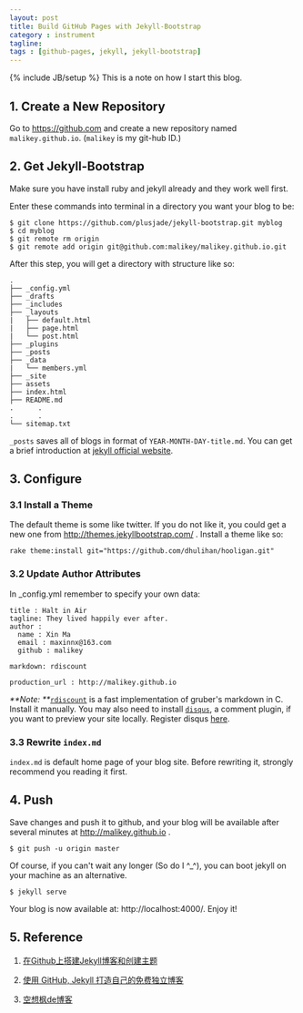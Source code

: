 ```yaml
---
layout: post
title: Build GitHub Pages with Jekyll-Bootstrap
category : instrument
tagline:
tags : [github-pages, jekyll, jekyll-bootstrap]
---
```

{% include JB/setup %}
This is a note on how I start this blog.


## 1. Create a New Repository

Go to https://github.com and create a new repository named `malikey.github.io`.
(`malikey` is my git-hub ID.)

## 2. Get Jekyll-Bootstrap

Make sure you have install ruby and jekyll already and they work well first.

Enter these commands into terminal in a directory you want your blog to be:

```
$ git clone https://github.com/plusjade/jekyll-bootstrap.git myblog
$ cd myblog
$ git remote rm origin
$ git remote add origin git@github.com:malikey/malikey.github.io.git
```

After this step, you will get a directory with structure like so:

```
.
├── _config.yml
├── _drafts
├── _includes
├── _layouts
|   ├── default.html
|   ├── page.html
|   └── post.html
├── _plugins
├── _posts
├── _data
|   └── members.yml
├── _site
├── assets
├── index.html
├── README.md
.      .
.      .
└── sitemap.txt
```

`_posts` saves all of blogs in format of `YEAR-MONTH-DAY-title.md`. You can get a brief introduction at [jekyll official website](http://jekyllrb.com/docs/structure/).

## 3. Configure

### 3.1 Install a Theme

The default theme is some like twitter. If you do not like it, you could get a new one
from http://themes.jekyllbootstrap.com/ .
Install a theme like so:

```
rake theme:install git="https://github.com/dhulihan/hooligan.git"
```

### 3.2 Update Author Attributes

In _config.yml remember to specify your own data:

```
title : Halt in Air
tagline: They lived happily ever after.
author :
  name : Xin Ma
  email : maxinnx@163.com
  github : malikey

markdown: rdiscount  

production_url : http://malikey.github.io
```

_**Note: **_[`rdiscount`](http://rubygems.org/gems/rdiscount) is a fast implementation of gruber's markdown in C.
Install it manually. You may also need to install [`disqus`](https://www.disqus.com/), a comment plugin, if you
want to preview your site locally. Register disqus [here](https://disqus.com/admin/create/).

### 3.3 Rewrite `index.md`

`index.md` is default home page of your blog site. Before rewriting it, strongly recommend you reading it first.

## 4. Push

Save changes and push it to github, and your blog will be available after several minutes at http://malikey.github.io .

```
$ git push -u origin master
```

Of course, if you can't wait any longer (So do I ^_^), you can boot jekyll on your machine as an alternative.

```
$ jekyll serve
```

Your blog is now available at: http://localhost:4000/. Enjoy it!

## 5. Reference

1. [在Github上搭建Jekyll博客和创建主题](http://yansu.org/2014/02/12/how-to-deploy-a-blog-on-github-by-jekyll.html)

2. [使用 GitHub, Jekyll 打造自己的免费独立博客](http://blog.csdn.net/on_1y/article/details/19259435)

3. [空想枫de博客](http://blog.it580.com/tag/jekyll/)
